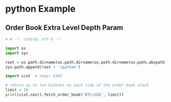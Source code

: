 # python Example 
 ## Order Book Extra Level Depth Param 

 ```python
 + # -*- coding: utf-8 -*-

import os
import sys

root = os.path.dirname(os.path.dirname(os.path.dirname(os.path.abspath(__file__))))
sys.path.append(root + '/python')

import ccxt  # noqa: E402

# return up to ten bidasks on each side of the order book stack
limit = 10
print(ccxt.cex().fetch_order_book('BTC/USD', limit))
 
```